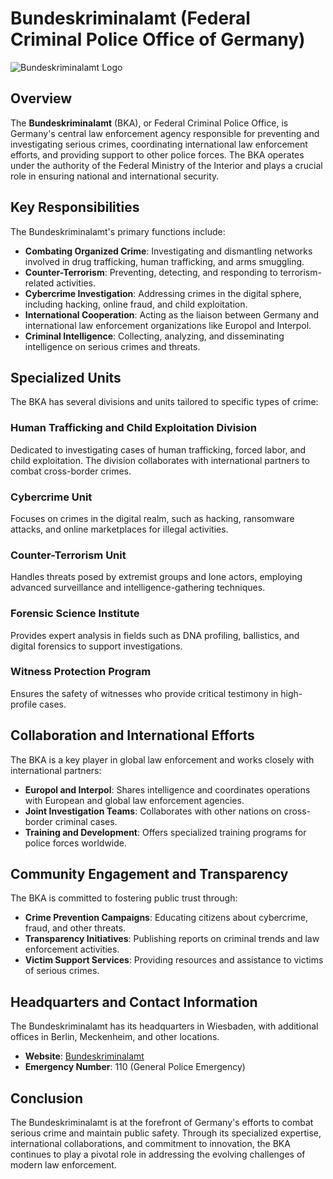 # Bundeskriminalamt (Federal Criminal Police Office of Germany)

![Bundeskriminalamt Logo](https://upload.wikimedia.org/wikipedia/commons/thumb/4/4f/Bundeskriminalamt_Logo.svg/1200px-Bundeskriminalamt_Logo.svg.png)

## Overview

The **Bundeskriminalamt** (BKA), or Federal Criminal Police Office, is Germany's central law enforcement agency responsible for preventing and investigating serious crimes, coordinating international law enforcement efforts, and providing support to other police forces. The BKA operates under the authority of the Federal Ministry of the Interior and plays a crucial role in ensuring national and international security.

## Key Responsibilities

The Bundeskriminalamt's primary functions include:

- **Combating Organized Crime**: Investigating and dismantling networks involved in drug trafficking, human trafficking, and arms smuggling.
- **Counter-Terrorism**: Preventing, detecting, and responding to terrorism-related activities.
- **Cybercrime Investigation**: Addressing crimes in the digital sphere, including hacking, online fraud, and child exploitation.
- **International Cooperation**: Acting as the liaison between Germany and international law enforcement organizations like Europol and Interpol.
- **Criminal Intelligence**: Collecting, analyzing, and disseminating intelligence on serious crimes and threats.

## Specialized Units

The BKA has several divisions and units tailored to specific types of crime:

### Human Trafficking and Child Exploitation Division
Dedicated to investigating cases of human trafficking, forced labor, and child exploitation. The division collaborates with international partners to combat cross-border crimes.

### Cybercrime Unit
Focuses on crimes in the digital realm, such as hacking, ransomware attacks, and online marketplaces for illegal activities.

### Counter-Terrorism Unit
Handles threats posed by extremist groups and lone actors, employing advanced surveillance and intelligence-gathering techniques.

### Forensic Science Institute
Provides expert analysis in fields such as DNA profiling, ballistics, and digital forensics to support investigations.

### Witness Protection Program
Ensures the safety of witnesses who provide critical testimony in high-profile cases.

## Collaboration and International Efforts

The BKA is a key player in global law enforcement and works closely with international partners:

- **Europol and Interpol**: Shares intelligence and coordinates operations with European and global law enforcement agencies.
- **Joint Investigation Teams**: Collaborates with other nations on cross-border criminal cases.
- **Training and Development**: Offers specialized training programs for police forces worldwide.

## Community Engagement and Transparency

The BKA is committed to fostering public trust through:

- **Crime Prevention Campaigns**: Educating citizens about cybercrime, fraud, and other threats.
- **Transparency Initiatives**: Publishing reports on criminal trends and law enforcement activities.
- **Victim Support Services**: Providing resources and assistance to victims of serious crimes.

## Headquarters and Contact Information

The Bundeskriminalamt has its headquarters in Wiesbaden, with additional offices in Berlin, Meckenheim, and other locations. 

- **Website**: [Bundeskriminalamt](https://www.bka.de)
- **Emergency Number**: 110 (General Police Emergency)

## Conclusion

The Bundeskriminalamt is at the forefront of Germany's efforts to combat serious crime and maintain public safety. Through its specialized expertise, international collaborations, and commitment to innovation, the BKA continues to play a pivotal role in addressing the evolving challenges of modern law enforcement.
